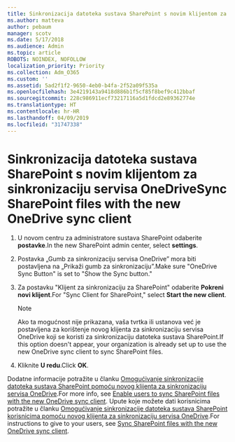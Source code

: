 ```yaml
---
title: Sinkronizacija datoteka sustava SharePoint s novim klijentom za sinkronizaciju servisa OneDrive
ms.author: matteva
author: pebaum
manager: scotv
ms.date: 5/17/2018
ms.audience: Admin
ms.topic: article
ROBOTS: NOINDEX, NOFOLLOW
localization_priority: Priority
ms.collection: Adm_O365
ms.custom: ''
ms.assetid: 5ad2f1f2-9650-4eb0-b4fa-2f52a09f535a
ms.openlocfilehash: 3e4219143a9418d886b1f5cf85f8bef9c412bbaf
ms.sourcegitcommit: 228c986911ecf73217116a5d1fdcd2e89362774e
ms.translationtype: HT
ms.contentlocale: hr-HR
ms.lasthandoff: 04/09/2019
ms.locfileid: "31747338"
---
```

# <a name="sync-sharepoint-files-with-the-new-onedrive-sync-client"></a><span data-ttu-id="6da9b-102">Sinkronizacija datoteka sustava SharePoint s novim klijentom za sinkronizaciju servisa OneDrive</span><span class="sxs-lookup"><span data-stu-id="6da9b-102">Sync SharePoint files with the new OneDrive sync client</span></span>

1. <span data-ttu-id="6da9b-103">U novom centru za administratore sustava SharePoint odaberite **postavke**.</span><span class="sxs-lookup"><span data-stu-id="6da9b-103">In the new SharePoint admin center, select **settings**.</span></span>
    
2. <span data-ttu-id="6da9b-104">Postavka „Gumb za sinkronizaciju servisa OneDrive” mora biti postavljena na „Prikaži gumb za sinkronizaciju”.</span><span class="sxs-lookup"><span data-stu-id="6da9b-104">Make sure "OneDrive Sync Button" is set to "Show the Sync button."</span></span>
    
3. <span data-ttu-id="6da9b-105">Za postavku "Klijent za sinkronizaciju za SharePoint" odaberite **Pokreni novi klijent**.</span><span class="sxs-lookup"><span data-stu-id="6da9b-105">For "Sync Client for SharePoint," select **Start the new client**.</span></span>
    
    > [!NOTE]
    > <span data-ttu-id="6da9b-106">Ako ta mogućnost nije prikazana, vaša tvrtka ili ustanova već je postavljena za korištenje novog klijenta za sinkronizaciju servisa OneDrive koji se koristi za sinkronizaciju datoteka sustava SharePoint.</span><span class="sxs-lookup"><span data-stu-id="6da9b-106">If this option doesn't appear, your organization is already set up to use the new OneDrive sync client to sync SharePoint files.</span></span> 
  
4. <span data-ttu-id="6da9b-107">Kliknite **U redu**.</span><span class="sxs-lookup"><span data-stu-id="6da9b-107">Click **OK**.</span></span>
    
<span data-ttu-id="6da9b-108">Dodatne informacije potražite u članku [Omogućivanje sinkronizacije datoteka sustava SharePoint pomoću novog klijenta za sinkronizaciju servisa OneDrive](https://go.microsoft.com/fwlink/?linkid=866433).</span><span class="sxs-lookup"><span data-stu-id="6da9b-108">For more info, see [Enable users to sync SharePoint files with the new OneDrive sync client](https://go.microsoft.com/fwlink/?linkid=866433).</span></span> <span data-ttu-id="6da9b-109">Upute koje možete dati korisnicima potražite u članku [Omogućivanje sinkronizacije datoteka sustava SharePoint korisnicima pomoću novog klijenta za sinkronizaciju servisa OneDrive](https://go.microsoft.com/fwlink/?linkid=866427).</span><span class="sxs-lookup"><span data-stu-id="6da9b-109">For instructions to give to your users, see [Sync SharePoint files with the new OneDrive sync client](https://go.microsoft.com/fwlink/?linkid=866427).</span></span>
  

